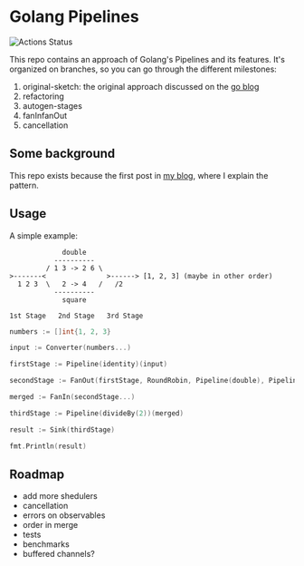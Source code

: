 
# Golang Pipelines

![Actions Status](https://github.com/pabloos/Go-Pipelines/workflows/tests/badge.svg)

This repo contains an approach of Golang's Pipelines and its features. It's organized on branches, so you can go through the different milestones:

1. original-sketch: the original approach discussed on the [go blog](https://blog.golang.org/pipelines)
2. refactoring
3. autogen-stages
4. fanInfanOut
5. cancellation

## Some background

This repo exists because the first post in [my blog](https://pabloos.github.io/concurrency/pipelines/), where I explain the pattern.

## Usage

A simple example:

```text
             double
           ----------
         / 1 3 -> 2 6 \
>-------<               >------> [1, 2, 3] (maybe in other order)
  1 2 3  \   2 -> 4   /   /2
           ----------
             square

1st Stage   2nd Stage   3rd Stage
```

```go
numbers := []int{1, 2, 3}

input := Converter(numbers...)

firstStage := Pipeline(identity)(input)

secondStage := FanOut(firstStage, RoundRobin, Pipeline(double), Pipeline(square))

merged := FanIn(secondStage...)

thirdStage := Pipeline(divideBy(2))(merged)

result := Sink(thirdStage)

fmt.Println(result)
```

## Roadmap

- add more shedulers
- cancellation
- errors on observables
- order in merge
- tests
- benchmarks
- buffered channels?
